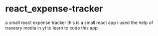 # react_expense-tracker
a small react expense tracker
this is a small react app i used the help of travesry media in  yt to learn to code this app
